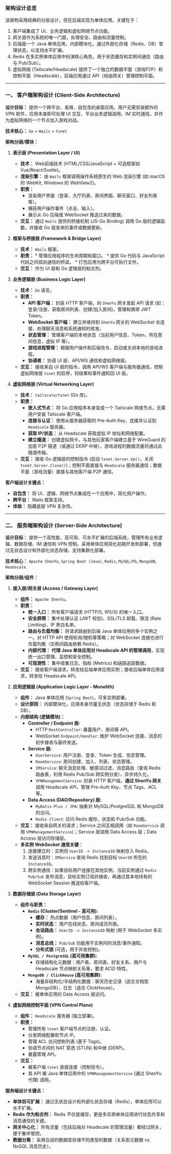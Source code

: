
### 架构设计总览

该架构采用经典的分层设计，但在后端实现为单体应用。关键在于：
1. 客户端集成了 UI、业务逻辑和虚拟网络节点功能。
2. 网关层作为系统的唯一门面，处理安全、路由和流量控制。
3. 后端是一个 Java 单体应用，内部模块化，通过外部化存储（Redis、DB）管理状态，以支持水平扩展。
4. Redis 在多实例单体应用中扮演核心角色，用于状态缓存和实例间通信（路由与 Pub/Sub）。
5. 虚拟网络 (Tailscale/Headscale) 提供了一个独立的数据平面（游戏P2P）和控制平面（Headscale），后端应用通过 API（经由网关）管理控制平面。

---
### 一、 客户端架构设计 (Client-Side Architecture)

**设计目标：**
提供一个跨平台、易用、自包含的桌面应用。用户无需安装额外的 VPN 软件，应用本身即可处理 UI 交互、平台业务逻辑调用、IM 实时通信，并作为虚拟网络的一个节点加入游戏对战。

**技术核心：** `Go` + `Wails` + `tsnet`

**架构分层/模块：**

1.  **表示层 (Presentation Layer / UI)**
    *   **技术：** Web前端技术 (HTML/CSS/JavaScript + 可选框架如 Vue/React/Svelte)。
    *   **渲染引擎：** 由 `Wails` 框架调用操作系统原生的 Web 渲染引擎 (如 macOS 的 WebKit, Windows 的 WebView2)。
    *   **职责：**
        *   渲染用户界面（登录、大厅列表、房间界面、聊天窗口、好友列表等）。
        *   捕获用户操作事件（点击、输入）。
        *   展示从 Go 后端或 WebSocket 推送过来的数据。
    *   **交互：** 通过 `Wails` 提供的桥接机制 (JS-Go Binding) 调用 Go 层的逻辑函数，并接收 Go 层发来的事件或数据更新。

2.  **框架与桥接层 (Framework & Bridge Layer)**
     *   **技术：** `Wails` 框架。
     *   **职责：**
        *   管理应用程序的生命周期和窗口。
        *   提供 Go 代码与 JavaScript 代码之间双向通信的桥梁。
        *   打包应用为跨平台可执行文件。
     *    **交互：** 作为 UI 层和 Go 逻辑层的粘合剂。

3.  **业务逻辑层 (Business Logic Layer)**
    *   **技术：** `Go` 语言。
    *   **职责：**
        *   **API 客户端：** 封装 HTTP 客户端，向 `ShenYu` 网关发起 API 请求 (如：登录/注册、获取房间列表、创建/加入房间)，管理和携带 JWT Token。
        *   **WebSocket 客户端：** 建立并维持到 `ShenYu` 网关的 WebSocket 长连接，处理聊天消息和系统通知的收发。
        *   **状态管理：** 管理客户端的本地状态（当前用户信息、Token、所在房间信息、虚拟 IP 等）。
        *   **游戏进程管理：** 根据用户操作和后端信令，启动或关闭本地的游戏进程。
        *   **协调者：** 协调 UI 层、API/WS 通信和虚拟网络层。
    *   **交互：** 接收来自 UI 层的指令，调用 API/WS 客户端与服务器通信，控制虚拟网络层 `tsnet` 的启停，将结果和事件通知回 UI 层。

4.  **虚拟网络层 (Virtual Networking Layer)**
    *   **技术：** `tailscale/tsnet` (Go 库)。
    *   **职责：**
        *   **嵌入式节点：** 将 Go 应用程序本身变成一个 Tailscale 网络节点，无需用户安装 Tailscale 客户端。
        *   **连接与认证：** 使用从服务器获取的 Pre-Auth Key，连接并认证到 `Headscale` 服务器。
        *   **获取 IP/状态：** 从 Headscale 获取虚拟 IP 地址和网络配置。
        *   **建立隧道：** 创建虚拟网卡，与其他玩家客户端建立基于 WireGuard 的加密 P2P 隧道（或通过 DERP 中继），游戏进程的数据流量将通过此隧道传输。
    *   **交互：** 接收 Go 逻辑层的控制指令 (启动 `tsnet.Server.Up()`，关闭 `tsnet.Server.Close()`)；控制平面直接与 `Headscale` 服务器通信；数据平面（游戏流量）直接与其他客户端 P2P 通信。

**客户端设计关键点：**
*   **自包含：** 将 UI、逻辑、网络节点集成在一个应用中，简化用户操作。
*   **跨平台：** Wails 框架支持。
*   **体验：** 隐藏底层 VPN 复杂性。

---

### 二、 服务端架构设计 (Server-Side Architecture)

**设计目标：**
提供一个高性能、高可用、可水平扩展的后端系统，管理所有业务逻辑、数据存储、IM 通信和 VPN 控制。采用单体应用简化初期开发和部署，但通过无状态设计和外部化状态存储，支持集群化部署。

**技术核心：** `Apache ShenYu`, `Spring Boot (Java)`, `Redis`, `MySQL/PG`, `MongoDB`, `Headscale`.

**架构分层/组件：**

1.  **接入层/网关层 (Access / Gateway Layer)**
    *   **组件：** `Apache ShenYu`。
    *   **职责：**
        *   **统一入口：** 所有客户端请求 (HTTP/S, WS/S) 的唯一入口。
        *   **安全屏障：** 集中处理认证 (JWT 校验)、SSL/TLS 卸载、限流 (Rate Limiting)、IP 黑白名单。
        *   **路由与负载均衡：** 将请求路由到后端 Java 单体应用的多个实例之一。对 HTTP API 使用轮询/随机等策略；对 WebSocket 连接也进行负载均衡（实例间路由依赖 Redis）。
        *   **内部代理：** **代理 Java 单体应用对 Headscale API 的管理调用**，实现统一出口管理、监控和安全控制。
        *   **可观测性：** 集中收集日志、指标 (Metrics) 和链路追踪数据。
    *   **交互：** 接收客户端请求，转发给后端单体应用实例；接收后端单体应用请求，转发给 Headscale API。

2.  **应用逻辑层 (Application Logic Layer - Monolith)**
    *   **组件：** Java 单体应用 (`Spring Boot`)，可多实例部署。
    *   **设计原则：** 内部模块化，应用本身尽量无状态（状态存储于 Redis 和 DB）。
    *   **内部结构 (逻辑模块)：**
        *   **Controller / Endpoint 层:**
            *   HTTP `RestController`: 暴露用户、房间等 API。
            *   WebSocket `Endpoint/Handler`: 维护 WebSocket 连接、消息的初步接收与最终发送。
        *   **Service 层:**
            *   `UserService`: 用户注册、登录、Token 生成、信息管理。
            *   `RoomService`: 房间创建、加入、列表、状态管理。
            *   `IMService`: 聊天消息处理、敏感词过滤、消息路由（查询 Redis 路由表，利用 Redis Pub/Sub 跨实例分发）、异步持久化。
            *   `VPNManagementService`: 封装 HTTP 客户端，**通过 ShenYu 网关**调用 Headscale API，管理 Pre-Auth Key、节点 Tags、ACL 等。
        *   **Data Access (DAO/Repository) 层:**
            *   `MyBatis-Plus / JPA`: 抽象对 MySQL/PostgreSQL 和 MongoDB 的访问。
            *   `Redis Client`: 访问 Redis 缓存、状态和 Pub/Sub 功能。
    *   **交互：** 接收来自网关的请求；Service 之间互相调用（如 `RoomService` 调用 `VPNManagementService`）；Service 层调用 Data Access 层；Data Access 层访问存储层。
    *   **多实例 WebSocket 通信关键：**
        1.  连接建立时：实例将 `UserID -> InstanceID` 映射存入 Redis。
        2.  发送消息时：`IMService` 查询 Redis 找到目标 `UserID` 所在的 `InstanceID`。
        3.  跨实例通信：如果目标用户连接在其他实例，当前实例通过 `Redis Pub/Sub` 发布消息，目标实例订阅并接收，再通过其本地持有的 WebSocket Session 推送给客户端。

3.  **数据存储层 (Data Storage Layer)**
    *   **组件与职责：**
        *   **`Redis` (Cluster/Sentinel - 高可用):**
            *   **缓存：** 热点数据（用户信息、房间列表）。
            *   **实时状态：** 用户在线状态、房间成员列表。
            *   **会话路由：** `UserID -> InstanceID` 映射 (用于 WebSocket 多实例)。
            *   **消息总线：** `Pub/Sub` 功能用于实例间的消息/事件通知。
            *   **分布式锁** (可选，用于并发控制)。
        *   **`MySQL / PostgreSQL` (高可用集群):**
            *   存储结构化元数据：用户表、房间表、好友关系、用户与 Headscale 节点映射关系等，要求 ACID 特性。
        *   **`MongoDB / ClickHouse` (高可用集群):**
            *   海量非结构化/半结构化数据：聊天历史记录（适合文档型 MongoDB），日志（适合 ClickHouse）。
    *   **交互：** 被单体应用的 Data Access 层访问。

4.  **虚拟网络控制平面 (VPN Control Plane)**
    *   **组件：** `Headscale` 服务器 (独立部署)。
    *   **职责：**
        *   管理所有 `tsnet` 客户端节点的注册、认证。
        *   分发网络配置和节点 IP。
        *   管理 ACL 访问控制列表 (基于 Tags)。
        *   协调节点间的 NAT 穿透 (STUN) 和中继 (DERP)。
        *   暴露管理 API。
    *   **交互：**
        *   被客户端 `tsnet` 直接连接（控制信令）。
        *   其 API 被 Java 单体应用中的 `VPNManagementService` (通过 ShenYu 代理) 调用。

**服务端设计关键点：**
*   **单体但可扩展：** 通过无状态设计和外部化状态存储（Redis），单体应用可以水平扩展。
*   **Redis 作为粘合剂：** Redis 不仅是缓存，更是多实例单体应用进行状态共享和消息通信的关键。
*   **网关中心化：** 所有流量（包括后端对 Headscale 的管理流量）都经过网关，便于集中管控。
*   **数据分离：** 采用合适的数据库存储不同类型的数据（关系型元数据 vs. NoSQL 消息历史）。
